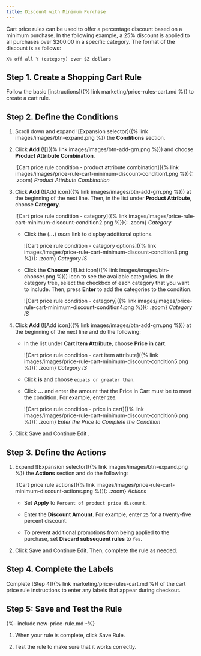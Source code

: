 ```yaml
---
title: Discount with Minimum Purchase
---
```


Cart price rules can be used to offer a percentage discount based on a minimum purchase. In the following example, a 25% discount is applied to all purchases over $200.00 in a specific category. The format of the discount is as follows:

    X% off all Y (category) over $Z dollars

## Step 1. Create a Shopping Cart Rule

Follow the basic [instructions]({% link marketing/price-rules-cart.md %}) to create a cart rule.

## Step 2. Define the Conditions

1. Scroll down and expand ![Expansion selector]({% link images/images/btn-expand.png %}) the **Conditions** section.

1. Click **Add** (![]({% link images/images/btn-add-grn.png %})) and choose **Product Attribute Combination**.

    ![Cart price rule condition - product attribute combination]({% link images/images/price-rule-cart-minimum-discount-condition1.png %}){: .zoom}
    _Product Attribute Combination_

1. Click **Add** (![Add icon]({% link images/images/btn-add-grn.png %})) at the beginning of the next line. Then, in the list under **Product Attribute**, choose **Category**.

    ![Cart price rule condition - category]({% link images/images/price-rule-cart-minimum-discount-condition2.png %}){: .zoom}
    _Category_

    - Click the (**…**) _more_ link to display additional options.

        ![Cart price rule condition - category options]({% link images/images/price-rule-cart-minimum-discount-condition3.png %}){: .zoom}
        _Category IS_

    - Click the **Chooser** (![List icon]({% link images/images/btn-chooser.png %})) icon to see the available categories. In the category tree, select the checkbox of each category that you want to include. Then, press **Enter** to add the categories to the condition.

        ![Cart price rule condition - category]({% link images/images/price-rule-cart-minimum-discount-condition4.png %}){: .zoom}
        _Category IS_

1. Click **Add** (![Add icon]({% link images/images/btn-add-grn.png %})) at the beginning of the next line and do the following:

    - In the list under **Cart Item Attribute**, choose **Price in cart**.

        ![Cart price rule condition - cart item attribute]({% link images/images/price-rule-cart-minimum-discount-condition5.png %}){: .zoom}
        _Category IS_

    - Click **is** and choose `equals or greater than`.

    - Click **...** and enter the amount that the Price in Cart must be to meet the condition. For example, enter `200`.

        ![Cart price rule condition - price in cart]({% link images/images/price-rule-cart-minimum-discount-condition6.png %}){: .zoom}
        _Enter the Price to Complete the Condition_

1. Click <span class="btn">Save and Continue Edit </span>.

## Step 3. Define the Actions

1. Expand ![Expansion selector]({% link images/images/btn-expand.png %}) the **Actions** section and do the following:

    ![Cart price rule actions]({% link images/images/price-rule-cart-minimum-discount-actions.png %}){: .zoom}
    _Actions_

    - Set **Apply** to `Percent of product price discount`.

    - Enter the **Discount Amount**. For example, enter `25` for a twenty-five percent discount.

    - To prevent additional promotions from being applied to the purchase, set **Discard subsequent rules** to `Yes`.

1. Click <span class="btn">Save and Continue Edit</span>. Then, complete the rule as needed.

## Step 4. Complete the Labels

Complete [Step 4]({% link marketing/price-rules-cart.md %}) of the cart price rule instructions to enter any labels that appear during checkout.

## Step 5: Save and Test the Rule

{%- include new-price-rule.md -%}

1. When your rule is complete, click <span class="btn">Save Rule</span>.

1. Test the rule to make sure that it works correctly.
